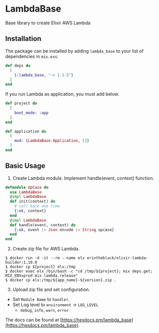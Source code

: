 # LambdaBase

Base library to create Elixir AWS Lambda

## Installation

The package can be installed by adding `lambda_base` to your list of dependencies in `mix.exs`:

```elixir
def deps do
  [
    {:lambda_base, "~> 1.1.5"}
  ]
end
```

If you run Lambda as application, you must add below.

```elixir
def project do
  [
    boot_mode: :app
  ]
end

def application do
  [
    mod: {LambdaBase.Application, []}
  ]
end
```

## Basic Usage

1. Create Lambda module. Implement handle(event, context) function.

```elixir
defmodule UpCase do
  use LambdaBase
  @impl LambdaBase
  def init(context) do
    # call back one time
    {:ok, context}
  end
  @impl LambdaBase
  def handle(event, context) do
    {:ok, event |> Json.encode |> String.upcase}
  end
end
```

2. Create zip file for AWS Lambda.

```
$ docker run -d -it --rm --name elx erintheblack/elixir-lambda-builder:1.10.0
$ docker cp ${project} elx:/tmp
$ docker exec elx /bin/bash -c "cd /tmp/${project}; mix deps.get; MIX_ENV=prod mix lambda.release"
$ docker cp elx:/tmp/${app_name}-${version}.zip .
```

3. Upload zip file and set configuration.
- Set `Module Name` to `handler`.
- Set Log level to `environment` -> `LOG_LEVEL`
  - `debug`, `info`, `warn`, `error`

The docs can be found at [https://hexdocs.pm/lambda_base](https://hexdocs.pm/lambda_base).

